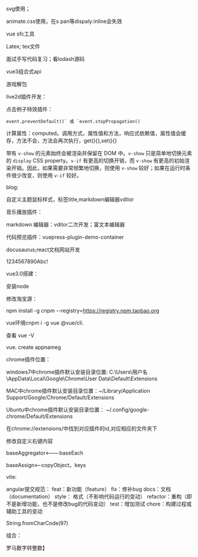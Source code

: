 svg使用；

animate.css使用，在s pan等dispaly:inline会失效



vue sfc工具



Latex; tex文件

面试手写代码复习；看lodash源码

vue3组合式api

游戏解包



live2d插件开发：



点击例子特效插件：

```
event.preventDefault()` 或 `event.stopPropagation()
```

计算属性：computed。调用方式，属性值和方法，响应式依赖值，属性值会缓存，方法不会，方法会再次执行，get(){},set(){}



带有 `v-show` 的元素始终会被渲染并保留在 DOM 中。`v-show` 只是简单地切换元素的 `display` CSS property。`v-if` 有更高的切换开销，而 `v-show` 有更高的初始渲染开销。因此，如果需要非常频繁地切换，则使用 `v-show` 较好；如果在运行时条件很少改变，则使用 `v-if` 较好。





blog:

自定义主题鼠标样式，标签title,markdown编辑器vdtior

音乐播放插件：

markdown 编辑器：vditor二次开发；富文本编辑器



代码预览插件：vuepress-plugin-demo-container



docusaurus;react文档网站开发



1234567890Abc!

vue3.0搭建：

安装node

修改淘宝源：

npm install -g cnpm --registry=https://registry.npm.taobao.org

vue环境cnpm i -g vue @vue/cli.  

查看 vue -V

vue. create appnameg











chrome插件位置：

windows7中chrome插件默认安装目录位置:  C:\Users\用户名\AppData\Local\Google\Chrome\User Data\Default\Extensions


MAC中chrome插件默认安装目录位置：~/Library/Application Support/Google/Chrome/Default/Extensions

Ubuntu中chrome插件默认安装目录位置：   ~/.config/google-chrome/Default/Extensions





在chrome://extensions/中找到对应插件的id,对应相应的文件夹下











修改自定义右键内容



baseAggregator<---baseEach

baseAssign<--copyObject，keys









vite:





angular提交规范：
feat：新功能（feature）
fix：修补bug
docs：文档（documentation）
style： 格式（不影响代码运行的变动）
refactor：重构（即不是新增功能，也不是修改bug的代码变动）
test：增加测试
chore：构建过程或辅助工具的变动







String.fromCharCode(97)

组合：

罗马数字转整数】




